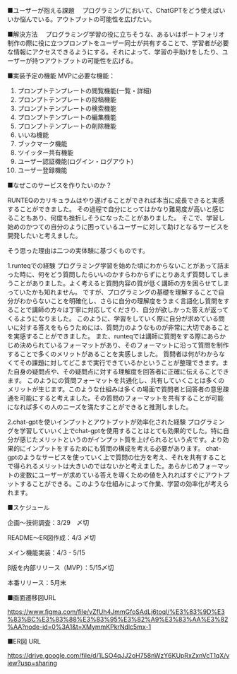 ■ユーザーが抱える課題
　プログラミングにおいて、ChatGPTをどう使えばいいか悩んでいる。アウトプットの可能性を広げたい。

■解決方法
　プログラミング学習の役に立ちそうな、あるいはポートフォリオ制作の際に役に立つプロンプトをユーザー同士が共有することで、学習者が必要な情報にアクセスできるようにする。それによって、学習の手助けをしたり、ユーザーが持つアウトプットの可能性を広げる。

■実装予定の機能
MVPに必要な機能：

1. プロンプトテンプレートの閲覧機能(一覧・詳細)
2. プロンプトテンプレートの投稿機能
3. プロンプトテンプレートの検索機能
4. プロンプトテンプレートの編集機能
5. プロンプトテンプレートの削除機能
6. いいね機能
7. ブックマーク機能
8. ツイッター共有機能
9. ユーザー認証機能(ログイン・ログアウト)
10. ユーザー登録機能

■なぜこのサービスを作りたいのか？

RUNTEQのカリキュラムはやり遂げることができれば本当に成長できると実感することができました。
その過程で自分にとってはかなり難易度が高いと感じることもあり、何度も挫折しそうになったことがありました。
そこで、学習し始めのかつての自分のように困っているユーザーに対して助けとなるサービスを開発したいと考えました。


そう思った理由は二つの実体験に基づくものです。

1.runteqでの経験
プログラミング学習を始めた頃にわからないことがあって詰まった時に、何をどう質問したらいいのかすらわからずにとりあえず質問してしまうことがありました。よく考えると質問内容の質が低く講師の方を困らせてしまっていたかも知れません。
ですが、プログラミングの基礎を理解することで自分がわからないことを明確化し、さらに自分の理解度をうまく言語化し質問をすることで講師の方々は丁寧に対応してくださり、自分が欲しかった答えが返ってくるようになりました。
このように、学習をしていく際に自分が求めている問いに対する答えをもらうためには、質問力のようなものが非常に大切であることを実感することができました。
また、runteqでは講師に質問をする際にあらかじめ決められているフォーマットがあり、そのフォーマットに沿って質問を制作することで多くのメリットがあることを実感しました。
質問者は何がわからなくてその課題に対してどこまで実行できているかということが整理できます。また自身の疑問点や、その疑問点に対する理解度を回答者に正確に伝えることできます。
このようにの質問フォーマットを共通化し、共有していくことは多くのメリットが生じます。このような仕組みは多くの場面で質問者と回答者の意思疎通を可能にすると考えました。その質問のフォーマットを共有することが可能になれば多くの人のニーズを満たすことができると推測しました。

2.chat-gptを使いインプットとアウトプットが効率化された経験
プログラミングを学習していいく上でchat-gptを使用することはとても効果的でした。特に自分が感じたメリットというのがインプット質を上げられるという点です。より効果的にインプットをするためにも質問の構成を考える必要があります。
chat-gptのようなサービスを使っていく上で質問の仕方を考え、それを共有することで得られるメリットは大きいのではないかと考えました。あらかじめフォーマットの変数にユーザーが求めている答えを導くための値を入れればすぐにアウトプットすることができる。このような仕組みによって作業、学習の効率化が考えられます。

■スケジュール

企画〜技術調査：3/29　〆切

README〜ER図作成：4/3 〆切

メイン機能実装：4/3 - 5/15

β版を内部リリース（MVP）：5/15〆切

本番リリース：5月末

■画面遷移図URL

https://www.figma.com/file/vZfUh4JmmGfoSAdLj6toql/%E3%83%9D%E3%83%BC%E3%83%88%E3%83%95%E3%82%A9%E3%83%AA%E3%82%AA?node-id=0%3A1&t=XMymmKPkrNdlc5mx-1

■ER図 URL

https://drive.google.com/file/d/1LSO4qJJ2oH758nWzY6KUpRxZxnVcT1qX/view?usp=sharing